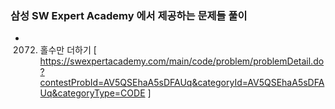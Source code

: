 ### 삼성 SW Expert Academy 에서 제공하는 문제들 풀이

* 2072. 홀수만 더하기
[ https://swexpertacademy.com/main/code/problem/problemDetail.do?contestProbId=AV5QSEhaA5sDFAUq&categoryId=AV5QSEhaA5sDFAUq&categoryType=CODE ] 


